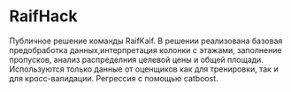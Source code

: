 # RaifHack
Публичное решение команды RaifKaif.
В решении реализована базовая предобработка данных,интерпретация колонки с этажами, заполнение пропусков, анализ распределния целевой цены и общей площади.
Используются только данные от оценщиков как для тренировки, так и для кросс-валидации.
Регрессия с помощью catboost.
